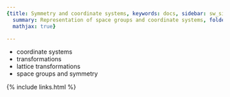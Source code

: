 ```yaml
---
{title: Symmetry and coordinate systems, keywords: docs, sidebar: sw_sidebar, permalink: symmetry,
  summary: Representation of space groups and coordinate systems, folder: documentation,
  mathjax: true}

---
```


 
* coordinate systems
* transformations
* lattice transformations
* space groups and symmetry

{% include links.html %}
